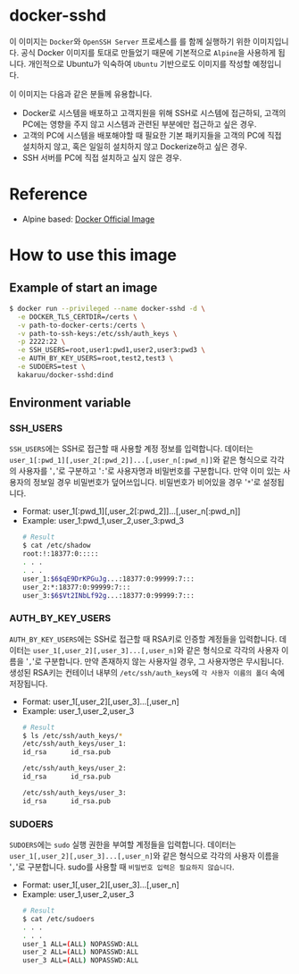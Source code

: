 # docker-sshd
이 이미지는 `Docker`와 `OpenSSH Server` 프로세스를 를 함께 실행하기 위한 이미지입니다. 공식 Docker 이미지를 토대로 만들었기 때문에 기본적으로 `Alpine`을 사용하게 됩니다. 개인적으로 Ubuntu가 익숙하여 `Ubuntu` 기반으로도 이미지를 작성할 예정입니다.

이 이미지는 다음과 같은 분들께 유용합니다.
* Docker로 시스템을 배포하고 고객지원을 위해 SSH로 시스템에 접근하되, 고객의 PC에는 영향을 주지 않고 시스템과 관련된 부분에만 접근하고 싶은 경우.
* 고객의 PC에 시스템을 배포해야할 때 필요한 기본 패키지들을 고객의 PC에 직접 설치하지 않고, 혹은 일일히 설치하지 않고 Dockerize하고 싶은 경우.
* SSH 서버를 PC에 직접 설치하고 싶지 않은 경우.
# Reference
* Alpine based: [Docker Official Image](https://hub.docker.com/_/docker)
# How to use this image
## Example of start an image
```sh
$ docker run --privileged --name docker-sshd -d \
  -e DOCKER_TLS_CERTDIR=/certs \
  -v path-to-docker-certs:/certs \
  -v path-to-ssh-keys:/etc/ssh/auth_keys \
  -p 2222:22 \
  -e SSH_USERS=root,user1:pwd1,user2,user3:pwd3 \
  -e AUTH_BY_KEY_USERS=root,test2,test3 \
  -e SUDOERS=test \
  kakaruu/docker-sshd:dind
```
## Environment variable
### SSH_USERS
`SSH_USERS`에는 SSH로 접근할 때 사용할 계정 정보를 입력합니다. 데이터는 `user_1[:pwd_1][,user_2[:pwd_2]]...[,user_n[:pwd_n]]`와 같은 형식으로 각각의 사용자를 '`,`'로 구분하고 '`:`'로 사용자명과 비밀번호를 구분합니다. 만약 이미 있는 사용자의 정보일 경우 비밀번호가 덮어쓰입니다. 비밀번호가 비어있을 경우 '`*`'로 설정됩니다.
* Format: user_1[:pwd_1][,user_2[:pwd_2]]...[,user_n[:pwd_n]]
* Example: user_1:pwd_1,user_2,user_3:pwd_3
  ```bash
  # Result
  $ cat /etc/shadow
  root:!:18377:0:::::
  . . .
  . . .
  user_1:$6$qE9DrKPGuJg...:18377:0:99999:7:::
  user_2:*:18377:0:99999:7:::
  user_3:$6$Vt2INbLf92g...:18377:0:99999:7:::
  ```
### AUTH_BY_KEY_USERS
`AUTH_BY_KEY_USERS`에는 SSH로 접근할 때 RSA키로 인증할 계정들을 입력합니다. 데이터는 `user_1[,user_2][,user_3]...[,user_n]`와 같은 형식으로 각각의 사용자 이름을 '`,`'로 구분합니다. 만약 존재하지 않는 사용자일 경우, 그 사용자명은 무시됩니다. 생성된 RSA키는 컨테이너 내부의 `/etc/ssh/auth_keys`에 `각 사용자 이름의 폴더` 속에 저장됩니다.
* Format: user_1[,user_2][,user_3]...[,user_n]
* Example: user_1,user_2,user_3
  ```bash
  # Result
  $ ls /etc/ssh/auth_keys/*
  /etc/ssh/auth_keys/user_1:
  id_rsa      id_rsa.pub

  /etc/ssh/auth_keys/user_2:
  id_rsa      id_rsa.pub

  /etc/ssh/auth_keys/user_3:
  id_rsa      id_rsa.pub
  ```
### SUDOERS
`SUDOERS`에는 `sudo` 실행 권한을 부여할 계정들을 입력합니다. 데이터는 `user_1[,user_2][,user_3]...[,user_n]`와 같은 형식으로 각각의 사용자 이름을 '`,`'로 구분합니다. sudo를 사용할 때 `비밀번호 입력은 필요하지 않습니다`.
* Format: user_1[,user_2][,user_3]...[,user_n]
* Example: user_1,user_2,user_3
  ```bash
  # Result
  $ cat /etc/sudoers
  . . .
  . . .
  user_1 ALL=(ALL) NOPASSWD:ALL
  user_2 ALL=(ALL) NOPASSWD:ALL
  user_3 ALL=(ALL) NOPASSWD:ALL
  ```